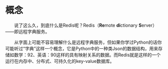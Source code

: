 # 概念

&ensp;&ensp;&ensp;&ensp;说了这么久，到底什么是Redis呢？Redis（**Re**mote **di**ctionary **S**erver）——即远程字典服务。

&ensp;&ensp;&ensp;&ensp;从字面上可能不容易理解什么是远程字典服务，但如果你学过Python的话你可能听过“字典”这样一个概念，它是Python中的一种类Json的数据结构，用来存储如数学：92、英语：90这样的具有映射关系的数据。而Redis就是这样的一个运行在内存中、分布式、可持久化的key-value数据库。